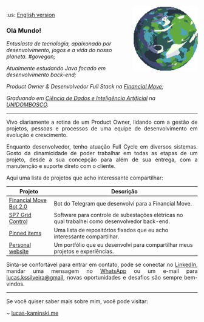 <a href="https://deep-fold.itch.io/pixel-planet-generator">
  <img align="right" src="./img/planet.gif" width="170px" height="170px" alt="Quase um planeta Terra"/>
</a>

<p>
  :us: <a href="./README.md">English version</a>
</p>

### Olá Mundo!

<p>
<em>
Entusiasta de tecnologia, apaixonado por desenvolvimento, jogos e a vida do nosso planeta. #govegan;
</em>
</p>

<p>
<em>
Atualmente estudando Java focado em desenvolvimento back-end;
</em>
</p>

<p>
<em>
Product Owner & Desenvolvedor Full Stack  na <a href="https://financialmove.com.br/">Financial Move</a>;
</em>
</p>

<p>
<em>
Graduando em <a href="https://unidombosco.edu.br/cursos/ead/ciencia-de-dados-e-inteligencia-artificial/">Ciência de Dados e Inteligência Artificial</a> na <a href="https://unidombosco.edu.br/">UNIDOMBOSCO</a>.
</em>
</p>

---

<p align="justify">
Vivo diariamente a rotina de um Product Owner, lidando com a gestão de projetos, pessoas e processos de uma equipe de desenvolvimento em evolução e crescimento.
</p>

<p align="justify">
Enquanto  desenvolvedor, tenho atuação Full Cycle em diversos sistemas. Gosto da dinamicidade de poder trabalhar em todas as etapas de um projeto, desde a sua concepção para além de sua entrega, com a manutenção e suporte direto com o cliente.
</p>

<p align="justify">
Aqui uma lista de projetos que acho interessante compartilhar:
</p>

| Projeto                                                                                                                    | Descrição                                                                                      |
| -------------------------------------------------------------------------------------------------------------------------- | ---------------------------------------------------------------------------------------------- |
| <a href="https://t.me/FinancialMoveBot">Financial Move Bot 2.0</a>                                                         | Bot do Telegram que desenvolvi para a Financial Move.                                          |
| <a href="https://www.siemens.com/global/en/products/energy/grid-software/operation/grid-control.html">SP7 Grid Control</a> | Software para controle de subestações elétricas no qual trabalhei como desenvolvedor back-end. |
| <a href="#js-pinned-items-reorder-container"> Pinned items</a>                                                             | Uma lista de repositórios fixados que eu acho interessante compartilhar.                       |
| <a href="https://www.lucas-kaminski.me"> Personal website</a>                                                              | Um portfólio que eu desenvolvi para compartilhar meus projetos e experiências.                 |

<p align="justify">
Sinta-se confortável para entrar em contato, pode se conectar no <a href="https://www.linkedin.com/in/lucas-kaminski/">LinkedIn</a>, mandar uma mensagem no <a href="https://api.whatsapp.com/send/?phone=5541998119091&text=Estava+vendo+seu+perfil+no+github+e+gostaria+de+entrar+em+contato.&type=phone_number&app_absent=0">WhatsApp</a> ou um e-mail para <a href="mailto:lucas.kssilveira@gmail.com">lucas.kssilveira@gmail</a>, novas oportunidades e desafios são sempre bem-vindos.
</p>

---

<p align="justify">
Se você quiser saber mais sobre mim, você pode visitar:

~ <a href="https://www.lucas-kaminski.me">lucas-kaminski.me</a>

</p>
